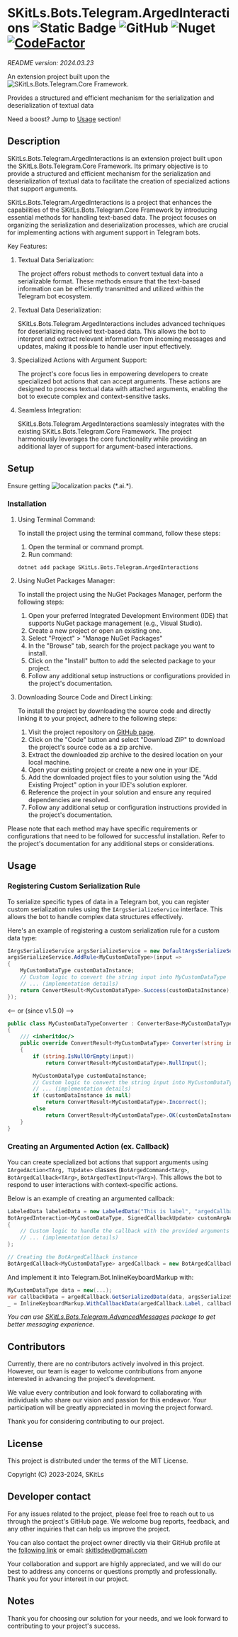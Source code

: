 # SKitLs.Bots.Telegram.ArgedInteractions ![Static Badge](https://img.shields.io/badge/Follow%20GitHub%20-%20black?logo=github&link=https%3A%2F%2Fgithub.com%2FSargeras02%2FSKitLs.Bots.Telegram.git) ![GitHub](https://img.shields.io/github/license/Sargeras02/SKitLs.Bots.Telegram) ![Nuget](https://img.shields.io/nuget/v/SKitLs.Bots.Telegram.ArgedInteractions) [![CodeFactor](https://www.codefactor.io/repository/github/skitls-dev/skitls.bots.telegram/badge)](https://www.codefactor.io/repository/github/skitls-dev/skitls.bots.telegram)

*README version: 2024.03.23*

An extension project built upon the ![SKitLs.Bots.Telegram.Core Framework](https://github.com/SKitLs-dev/SKitLs.Bots.Telegram).

Provides a structured and efficient mechanism for the serialization and deserialization of textual data

Need a boost? Jump to [Usage](#usage) section!

## Description

SKitLs.Bots.Telegram.ArgedInteractions is an extension project built upon the SKitLs.Bots.Telegram.Core Framework.
Its primary objective is to provide a structured and efficient mechanism for the serialization and deserialization
of textual data to facilitate the creation of specialized actions that support arguments.

SKitLs.Bots.Telegram.ArgedInteractions is a project that enhances the capabilities of the SKitLs.Bots.Telegram.Core Framework
by introducing essential methods for handling text-based data.
The project focuses on organizing the serialization and deserialization processes, which are crucial for implementing actions
with argument support in Telegram bots.

Key Features:

1. Textual Data Serialization:

    The project offers robust methods to convert textual data into a serializable format.
    These methods ensure that the text-based information can be efficiently transmitted and utilized within the Telegram bot ecosystem.

2. Textual Data Deserialization:

    SKitLs.Bots.Telegram.ArgedInteractions includes advanced techniques for deserializing received text-based data.
    This allows the bot to interpret and extract relevant information from incoming messages and updates, making it possible to handle user input effectively.

3. Specialized Actions with Argument Support:

    The project's core focus lies in empowering developers to create specialized bot actions that can accept arguments.
    These actions are designed to process textual data with attached arguments, enabling the bot to execute complex and context-sensitive tasks.

4. Seamless Integration:

    SKitLs.Bots.Telegram.ArgedInteractions seamlessly integrates with the existing SKitLs.Bots.Telegram.Core Framework.
    The project harmoniously leverages the core functionality while providing an additional layer of support for argument-based interactions.

## Setup

Ensure getting ![localization packs](https://github.com/SKitLs-dev/SKitLs.Bots.Telegram/tree/master/locals) (\*.ai.\*).

### Installation

1. Using Terminal Command:
    
    To install the project using the terminal command, follow these steps:

    1. Open the terminal or command prompt.
    2. Run command:
    
    ```
    dotnet add package SKitLs.Bots.Telegram.ArgedInteractions
    ```

2. Using NuGet Packages Manager:

    To install the project using the NuGet Packages Manager, perform the following steps:

    1. Open your preferred Integrated Development Environment (IDE) that supports NuGet package management (e.g., Visual Studio).
    2. Create a new project or open an existing one.
    3. Select "Project" > "Manage NuGet Packages"
    4. In the "Browse" tab, search for the project package you want to install.
    5. Click on the "Install" button to add the selected package to your project.
    5. Follow any additional setup instructions or configurations provided in the project's documentation.

3. Downloading Source Code and Direct Linking:

    To install the project by downloading the source code and directly linking it to your project, adhere to the following steps:

    1. Visit the project repository on [GitHub page](https://github.com/SKitLs-dev/SKitLs.Bots.Telegram.git).
    2. Click on the "Code" button and select "Download ZIP" to download the project's source code as a zip archive.
    3. Extract the downloaded zip archive to the desired location on your local machine.
    4. Open your existing project or create a new one in your IDE.
    5. Add the downloaded project files to your solution using the "Add Existing Project" option in your IDE's solution explorer.
    6. Reference the project in your solution and ensure any required dependencies are resolved.
    7. Follow any additional setup or configuration instructions provided in the project's documentation.

Please note that each method may have specific requirements or configurations that need to be followed for successful installation.
Refer to the project's documentation for any additional steps or considerations.

## Usage

### Registering Custom Serialization Rule

To serialize specific types of data in a Telegram bot, you can register custom serialization rules using the
`IArgsSerializeService` interface. This allows the bot to handle complex data structures effectively.
 
Here's an example of registering a custom serialization rule for a custom data type:

```C#
IArgsSerializeService argsSerializeService = new DefaultArgsSerializeService();
argsSerializeService.AddRule<MyCustomDataType>(input =>
{
    MyCustomDataType customDataInstance;
    // Custom logic to convert the string input into MyCustomDataType
    // ... (implementation details)
    return ConvertResult<MyCustomDataType>.Success(customDataInstance);
});
```

<-- or (since v1.5.0) -->

```C#
public class MyCustomDataTypeConverter : ConverterBase<MyCustomDataType>
{
    /// <inheritdoc/>
    public override ConvertResult<MyCustomDataType> Converter(string input)
    {
        if (string.IsNullOrEmpty(input))
            return ConvertResult<MyCustomDataType>.NullInput();

        MyCustomDataType customDataInstance;
        // Custom logic to convert the string input into MyCustomDataType
        // ... (implementation details)
        if (customDataInstance is null)
            return ConvertResult<MyCustomDataType>.Incorrect();
        else
            return ConvertResult<MyCustomDataType>.OK(customDataInstance);
    }
}
```

### Creating an Argumented Action (ex. Callback)

You can create specialized bot actions that support arguments using `IArgedAction<TArg, TUpdate>` classes
(`BotArgedCommand<TArg>`, `BotArgedCallback<TArg>`, `BotArgedTextInput<TArg>`).
This allows the bot to respond to user interactions with context-specific actions.

Below is an example of creating an argumented callback:

```C#
LabeledData labeledData = new LabeledData("This is label", "argedCallbackId");
BotArgedInteraction<MyCustomDataType, SignedCallbackUpdate> customArgAction = async (args, update) =>
{
    // Custom logic to handle the callback with the provided arguments
    // ... (implementation details)
};

// Creating the BotArgedCallback instance
BotArgedCallback<MyCustomDataType> argedCallback = new BotArgedCallback<MyCustomDataType>(labeledData, customArgAction);
```

And implement it into Telegram.Bot.InlineKeyboardMarkup with:

```C#
MyCustomDataType data = new(...);
var callbackData = argedCallback.GetSerializedData(data, argsSerializeService);
_ = InlineKeyboardMarkup.WithCallbackData(argedCallback.Label, callbackData);
```

_You can use [SKitLs.Bots.Telegram.AdvancedMessages](https://www.nuget.org/packages/SKitLs.Bots.Telegram.AdvancedMessages/) package to get better messaging experience._

## Contributors

Currently, there are no contributors actively involved in this project.
However, our team is eager to welcome contributions from anyone interested in advancing the project's development.

We value every contribution and look forward to collaborating with individuals who share our vision and passion for this endeavor.
Your participation will be greatly appreciated in moving the project forward.

Thank you for considering contributing to our project.

## License

This project is distributed under the terms of the MIT License.

Copyright (C) 2023-2024, SKitLs

## Developer contact

For any issues related to the project, please feel free to reach out to us through the project's GitHub page.
We welcome bug reports, feedback, and any other inquiries that can help us improve the project.

You can also contact the project owner directly via their GitHub profile at the [following link](https://github.com/SKitLs-dev) or email: skitlsdev@gmail.com

Your collaboration and support are highly appreciated, and we will do our best to address any concerns or questions promptly and professionally.
Thank you for your interest in our project.

## Notes

Thank you for choosing our solution for your needs, and we look forward to contributing to your project's success.
